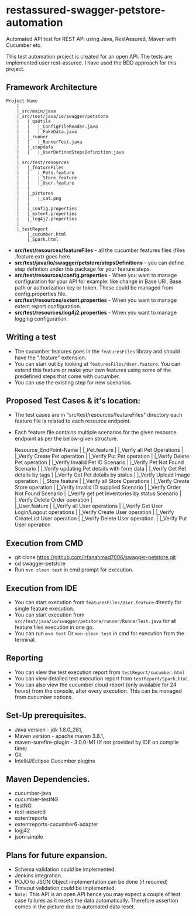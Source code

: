 restassured-swagger-petstore-automation
=================
Automated API test for REST API using Java, RestAssured, Maven with Cucumber etc.

This test automation project is created for an open API. The tests are implemented user rest-assured.
I have used the BDD approach for this project.

Framework Architecture
--------------
	Project-Name
		|
		|_src/main/java
		|_src/test/java/io/swagger/petstore	
		|	|_qaUtils
		|	|   |_ConfigFileReader.java
		|	|   |_FakeData.java
		|	|_runner
		|	|   |_RunnerTest.java
		|	|_stepdefs
		|	|   |_UserDefinedStepsDefinition.java
		|
		|_src/test/resources
		|	|_featureFiles
		|	|   |_Pets.feature
		|	|   |_Store.feature
		|	|   |_User.feature
		|	|	
		|	|_pictures	
		|	|	|_cat.png
		|	|
		|	|_config.properties
		|	|_extent.properties
		|	|_log4j2.properties
		|
		|_testReport
			|_cucumber.html
			|_Spark.html

* **src/test/resources/featureFiles** - all the cucumber features files (files .feature ext) goes here.
* **src/test/java/io/swagger/petstore/stepsDefinitions** - you can define step defintion under this package for your feature steps.
* **src/test/resources/config.properties** - When you want to manage configuration for your API for example: like change in Base URI, Base path or authorization key or token. These could be managed from config.properties file.
* **src/test/resources/extent.properties** - When you want to manage extent report configuration.
* **src/test/resources/log4j2.properties** - When you want to manage logging configuration.

Writing a test
--------------
* The cucumber features goes in the `featuresFiles` library and should have the ".feature" extension.
* You can start out by looking at `featuresFiles/User.feature`. You can extend this feature or make your own features using some of the predefined steps that come with cucumber.
* You can use the existing step for new scenarios.

Proposed Test Cases & it's location:
--------------
* The test cases are in "src/test/resources/featureFiles" directory each feature file is related to each resource endpoint.
* Each feature file contains multiple scenarios for the given resource endpoint as per the below-given structure.


	Resource_EndPoint-Name
	|
	|_Pet.feature
	|   |_Verify all Pet Operations
	|		|_Verify Create Pet operation
	|		|_Verify Put Pet operation
	|		|_Verify Delete Pet operation
	|		|_Verify Invalid Pet ID Scenario
	|		|_Verify Pet Not Found Scenario
	|		|_Verify updating Pet details with form data
	|		|_Verify Get Pet details by tags
	|		|_Verify Get Pet details by status
	|		|_Verify Upload Image operation
	|
	|_Store.feature
	|	|_Verify all Store Operations
	|		|_Verify Create Store operation
	|		|_Verify Invalid ID supplied Scenario
	|		|_Verify Order Not Found Scenario
	|		|_Verify get pet Inventories by status Scenario
	|		|_Verify Delete Order operation
	|		
	|_User.feature
	|	|_Verify all User operations
	|		|_Verify Get User Login/Logout operations
	|		|_Verify Create User operation
	|		|_Verify CreateList User operation
	|		|_Verify Delete User operation.
	|		|_Verify Put User operation

Execution from CMD
-----------------
* git clone https://github.com/irfanahmad7006/swagger-petstore.git
* cd swagger-petstore
* Run `mvn clean test` in cmd prompt for execution.

Execution from IDE
-----------------  
* You can start execution from `featuresFiles/User.feature` directly for single feature execution.
* You can start execution from `src/test/java/io/swagger/petstore/runner/RunnerTest.java` for all feature files execution in one go.
* You can run `mvn test` Or `mvn clean test` in cmd for execution from the terminal.


Reporting
----------------- 
* You can view the test execution report from `testReport/cucumber.html`
* You can view detailed test execution report from `testReport/Spark.html`
* You can also view the cucumber cloud report (only available for 24 hours) from the console, after every execution. This can be managed from cucumber options.


Set-Up prerequisites.
-----------------
* Java version - jdk 1.8.0_281,
* Maven version - apache maven 3.8.1,      
* maven-surefire-plugin - 3.0.0-M1 (If not provided by IDE on compile time)
* Git
* IntelliJ/Eclipse Cucumber plugins

Maven Dependencies.
-----------------
* cucumber-java
* cucumber-testNG
* testNG
* rest-assured
* extentreports
* extentreports-cucumber6-adapter
* logj42
* json-simple

Plans for future expansion.
-----------------
* Schema validation could be implemented.
* Jenkins integration.
* POJO to JSON Object implementation can be done (if required)
* Timeout validation could be implemented.
* `Note:` This API is an open API hence you may expect a couple of test case failures as it resets the data automatically. Therefore assertion comes in the picture due to automated data reset.